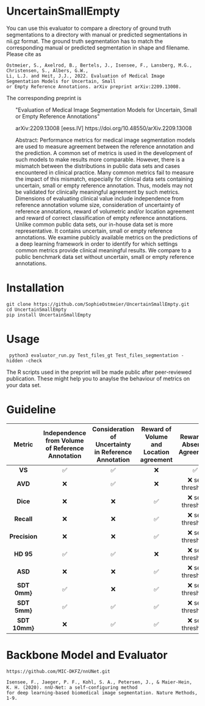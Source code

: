 # UncertainSmallEmpty

You can use this evaluator to compare a directory of ground truth segmentations to a directory with manual or predicted segmentations in nii.gz format. 
The ground truth segmentation has to match the corresponding manual or predicted segmentation in shape and filename. 
Please cite as

```
Ostmeier, S., Axelrod, B., Bertels, J., Isensee, F., Lansberg, M.G., Christensen, S., Albers, G.W., 
Li, L.J. and Heit, J.J., 2022. Evaluation of Medical Image Segmentation Models for Uncertain, Small 
or Empty Reference Annotations. arXiv preprint arXiv:2209.13008.
```
 
The corresponding preprint is

<ul>
"Evaluation of Medical Image Segmentation Models for Uncertain, Small or Empty Reference Annotations"
</ul>
<ul>
arXiv:2209.13008 [eess.IV]
https://doi.org/10.48550/arXiv.2209.13008
</ul>
<ul>
Abstract:
Performance metrics for medical image segmentation models are used to measure agreement between the reference annotation and the prediction. A common set  of metrics is used in the development of such models to make results more comparable. However, there is a mismatch between the distributions in public data  sets and cases encountered in clinical practice. Many common metrics fail to measure the impact of this mismatch, especially for clinical data sets containing uncertain, small or empty reference annotation. Thus, models may not be validated for clinically meaningful agreement by such metrics. Dimensions of evaluating clinical value include independence from reference annotation volume size, consideration of uncertainty of reference annotations, reward of volumetric and/or location agreement and reward of correct classification of empty reference annotations. Unlike common public data sets, our in-house data set is more representative. It contains uncertain, small or empty reference annotations. We examine publicly available metrics on the predictions of a deep learning framework in order to identify for which settings common metrics provide clinical meaningful results. We compare to a public benchmark data set without uncertain, small or empty reference annotations.
</ul>

# Installation
```
git clone https://github.com/SophieOstmeier/UncertainSmallEmpty.git
cd UncertainSmallEmpty
pip install UncertainSmallEmpty
```
# Usage

```
 python3 evaluator_run.py Test_files_gt Test_files_segmentation -hidden -check
```
The R scripts used in the preprint will be made public after peer-reviewed publication. These might help you to anaylse the behaviour of metrics on your data set.

# Guideline
| **Metric**    | **Independence from Volume of Reference Annotation** | **Consideration of Uncertainty in Reference Annotation** | **Reward of Volume and Location agreement** | **Reward of Absence Agreement** |
|:-------------:|:----------------------------------------------------:|:---------------------------------------------------------:|:-------------------------------------------:|:-------------------------------:|
| **VS**        | ✅   | ✅  | ❌  | ✅                      |
| **AVD**       | ❌   | ✅  | ❌                                           | ❌ set threshold                 |
| **Dice**      | ❌                                                    | ❌                                                         | ✅                                  | ❌  set threshold                |
| **Recall**    | ❌                                                    | ❌                                                         | ✅                                  | ❌ set threshold                 |
| **Precision** | ❌                                                    | ❌                                                         | ✅                                  | ❌ set threshold                 |
| **HD 95**     | ✅                                           | ✅                                                | ❌                                           | ❌ set threshold                 |
| **ASD**       | ❌                                                    | ❌                                                         | ✅                                  | ❌ set threshold                 |
| **SDT 0mm}**  | ✅                                           | ❌                                                         | ✅                                  | ❌ set threshold                 |
| **SDT 5mm}**  | ✅                                           | ✅                                                | ✅                                  | ❌ set threshold                 |
| **SDT 10mm}** | ❌                                                    | ✅                                                | ✅                                  | ❌ set threshold                 |

# Backbone Model and Evaluator

```
https://github.com/MIC-DKFZ/nnUNet.git
```
```
Isensee, F., Jaeger, P. F., Kohl, S. A., Petersen, J., & Maier-Hein, K. H. (2020). nnU-Net: a self-configuring method 
for deep learning-based biomedical image segmentation. Nature Methods, 1-9.
```
